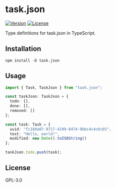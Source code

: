 # task.json

[![Version](https://img.shields.io/npm/v/task.json.svg)](https://npmjs.org/package/task.json)
[![License](https://img.shields.io/npm/l/task.json.svg)](https://github.com/DCsunset/task.json/blob/master/package.json)

Type definitions for task.json in TypeScript.

## Installation

```
npm install -D task.json
```


## Usage

```ts
import { Task, TaskJson } from "task.json";

const taskJson: TaskJson = {
  todo: [],
  done: [],
  removed: []
};

const task: Task = {
  uuid: "fc18da07-9717-4199-8474-9bbc4c4c6cb5",
  text: "Hello, world!",
  modified: new Date().toISOString()
};

taskJson.todo.push(task);
```


## License

GPL-3.0
